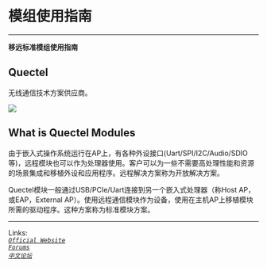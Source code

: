 # 模组使用指南

----------

**移远标准模组使用指南**

## Quectel ##

无线通信技术方案供应商。


![](https://www.quectel.com/images/about/ban2.png)



## What is Quectel Modules ##


由于嵌入式操作系统运行在AP上，有各种外设接口(Uart/SPI/I2C/Audio/SDIO等)，远程模块也可以作为处理器使用。客户可以为一些不需要高处理性能和资源的场景集成和移植外设和应用程序。远程解决方案称为开放解决方案。


Quectel模块一般通过USB/PCIe/Uart连接到另一个嵌入式处理器（称Host AP，或EAP，External AP）。使用远程通信模块作为设备，使用在主机AP上移植模块所需的驱动程序。这种方案称为标准模块方案。


----------
Links:
<br>
*[`Official Website`](https://www.quectel.com/ "Official Website")*
<br>
*[`Forums`](https://Forums.quectel.com/ "Forums")*
<br>
*[`中文论坛`](https://forumschinese.quectel.com/ "中文论坛")*

